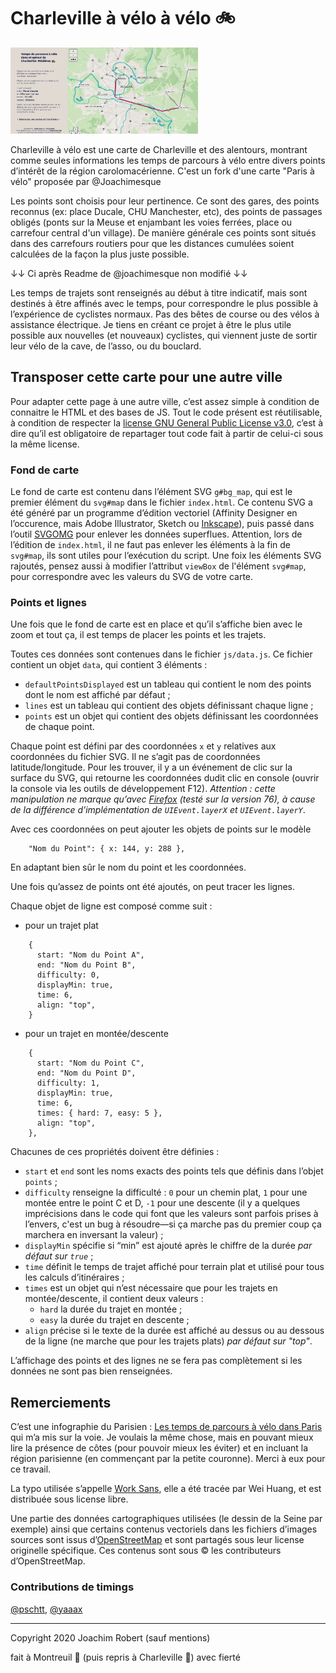 # Charleville à vélo à vélo 🚲
 
<img src="https://github.com/Flav-ien/Charleville-a-velo/blob/master/img/opengraph.png" width="300"/>

Charleville à vélo est une carte de Charleville et des alentours, montrant comme seules informations les temps de parcours à vélo entre divers points d’intérêt de la région carolomacérienne. C'est un fork d'une carte "Paris à vélo" proposée par @Joachimesque

Les points sont choisis pour leur pertinence. Ce sont des gares, des points reconnus (ex: place Ducale, CHU Manchester, etc), des points de passages obligés (ponts sur la Meuse et enjambant les voies ferrées, place ou carrefour central d'un village). De manière générale ces points sont situés dans des carrefours routiers pour que les distances cumulées soient calculées de la façon la plus juste possible.

↓↓ Ci après Readme de @joachimesque non modifié ↓↓

Les temps de trajets sont renseignés au début à titre indicatif, mais sont destinés à être affinés avec le temps, pour correspondre le plus possible à l’expérience de cyclistes normaux. Pas des bêtes de course ou des vélos à assistance électrique. Je tiens en créant ce projet à être le plus utile possible aux nouvelles (et nouveaux) cyclistes, qui viennent juste de sortir leur vélo de la cave, de l’asso, ou du bouclard.

## Transposer cette carte pour une autre ville

Pour adapter cette page à une autre ville, c’est assez simple à condition de connaitre le HTML et des bases de JS. Tout le code présent est réutilisable, à condition de respecter la [license GNU General Public License v3.0](https://github.com/joachimesque/paris-a-velo/blob/master/LICENSE), c’est à dire qu’il est obligatoire de repartager tout code fait à partir de celui-ci sous la même license.

### Fond de carte

Le fond de carte est contenu dans l’élément SVG `g#bg_map`, qui est le premier élément du `svg#map` dans le fichier `index.html`. Ce contenu SVG a été généré par un programme d’édition vectoriel (Affinity Designer en l’occurence, mais Adobe Illustrator, Sketch ou [Inkscape](https://inkscape.org/fr/)), puis passé dans l’outil [SVGOMG](https://jakearchibald.github.io/svgomg/) pour enlever les données superflues. Attention, lors de l’édition de `index.html`, il ne faut pas enlever les éléments à la fin de `svg#map`, ils sont utiles pour l’exécution du script. Une foix les éléments SVG rajoutés, pensez aussi à modifier l’attribut `viewBox` de l'élément `svg#map`, pour correspondre avec les valeurs du SVG de votre carte.

### Points et lignes

Une fois que le fond de carte est en place et qu’il s’affiche bien avec le zoom et tout ça, il est temps de placer les points et les trajets.

Toutes ces données sont contenues dans le fichier `js/data.js`. Ce fichier contient un objet `data`, qui contient 3 éléments :

- `defaultPointsDisplayed` est un tableau qui contient le nom des points dont le nom est affiché par défaut ;
- `lines` est un tableau qui contient des objets définissant chaque ligne ;
- `points` est un objet qui contient des objets définissant les coordonnées de chaque point.

Chaque point est défini par des coordonnées `x` et `y` relatives aux coordonnées du fichier SVG. Il ne s’agit pas de coordonnées latitude/longitude. Pour les trouver, il y a un événement de clic sur la surface du SVG, qui retourne les coordonnées dudit clic en console (ouvrir la console via les outils de développement F12). _Attention : cette manipulation ne marque qu’avec [Firefox](https://www.mozilla.org/fr/firefox/new/) (testé sur la version 76), à cause de la différence d'implémentation de `UIEvent.layerX` et `UIEvent.layerY`_.

Avec ces coordonnées on peut ajouter les objets de points sur le modèle

```
    "Nom du Point": { x: 144, y: 288 },
```

En adaptant bien sûr le nom du point et les coordonnées.

Une fois qu’assez de points ont été ajoutés, on peut tracer les lignes.

Chaque objet de ligne est composé comme suit :

- pour un trajet plat

```
    {
      start: "Nom du Point A",
      end: "Nom du Point B",
      difficulty: 0,
      displayMin: true,
      time: 6,
      align: "top",
    }
```

- pour un trajet en montée/descente

```
    {
      start: "Nom du Point C",
      end: "Nom du Point D",
      difficulty: 1,
      displayMin: true,
      time: 6,
      times: { hard: 7, easy: 5 },
      align: "top",
    },
```

Chacunes de ces propriétés doivent être définies :

- `start` et `end` sont les noms exacts des points tels que définis dans l’objet `points` ;
- `difficulty` renseigne la difficulté : `0` pour un chemin plat, `1` pour une montée entre le point C et D, `-1` pour une descente (il y a quelques imprécisions dans le code qui font que les valeurs sont parfois prises à l’envers, c'est un bug à résoudre—si ça marche pas du premier coup ça marchera en inversant la valeur) ;
- `displayMin` spécifie si “min” est ajouté après le chiffre de la durée _par défaut sur `true`_ ;
- `time` définit le temps de trajet affiché pour terrain plat et utilisé pour tous les calculs d’itinéraires ;
- `times` est un objet qui n’est nécessaire que pour les trajets en montée/descente, il contient deux valeurs :
    * `hard` la durée du trajet en montée ;
    * `easy` la durée du trajet en descente ;
- `align` précise si le texte de la durée est affiché au dessus ou au dessous de la ligne (ne marche que pour les trajets plats) _par défaut sur "top"_.

L’affichage des points et des lignes ne se fera pas complètement si les données ne sont pas bien renseignées.

## Remerciements

C’est une infographie du Parisien : [Les temps de parcours à vélo dans Paris](http://www.leparisien.fr/info-paris-ile-de-france-oise/transports/greve-dans-les-transports-a-paris-les-temps-de-parcours-a-velo-en-une-infographie-21-12-2019-8222538.php) qui m’a mis sur la voie. Je voulais la même chose, mais en pouvant mieux lire la présence de côtes (pour pouvoir mieux les éviter) et en incluant la région parisienne (en commençant par la petite couronne). Merci à eux pour ce travail.

La typo utilisée s’appelle [Work Sans](https://github.com/weiweihuanghuang/Work-Sans), elle a été tracée par Wei Huang, et est distribuée sous license libre.

Une partie des données cartographiques utilisées (le dessin de la Seine par exemple) ainsi que certains contenus vectoriels dans les fichiers d’images sources sont issus d’[OpenStreetMap](https://www.openstreetmap.org) et sont partagés sous leur license originelle spécifique. Ces contenus sont sous © les contributeurs d’OpenStreetMap.

### Contributions de timings

[@pschtt](https://twitter.com/pschtt), [@yaaax](https://github.com/yaaax)

---

Copyright 2020 Joachim Robert (sauf mentions)

fait à Montreuil 🍑 (puis repris à Charleville 🐗) avec fierté
